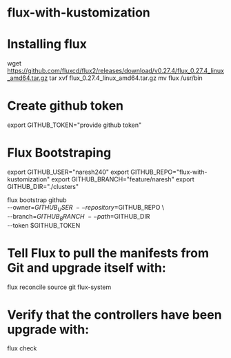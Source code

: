# flux-with-kustomization

# Installing flux  
  wget https://github.com/fluxcd/flux2/releases/download/v0.27.4/flux_0.27.4_linux_amd64.tar.gz 
  tar xvf flux_0.27.4_linux_amd64.tar.gz
  mv flux /usr/bin
# Create github token
  export GITHUB_TOKEN="provide github token"

# Flux Bootstraping
  export GITHUB_USER="naresh240"
  export GITHUB_REPO="flux-with-kustomization"
  export GITHUB_BRANCH="feature/naresh"
  export GITHUB_DIR="./clusters"
  
  flux bootstrap github \
    --owner=$GITHUB_USER \
    --repository=$GITHUB_REPO \  
    --branch=$GITHUB_BRANCH \
    --path=$GITHUB_DIR \
    --token $GITHUB_TOKEN
# Tell Flux to pull the manifests from Git and upgrade itself with:
  flux reconcile source git flux-system
# Verify that the controllers have been upgrade with:
  flux check
